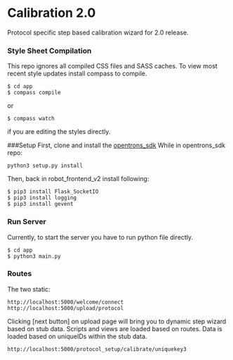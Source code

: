 # Calibration 2.0
Protocol specific step based calibration wizard for 2.0 release. 

### Style Sheet Compilation
This repo ignores all compiled CSS files and SASS caches. To view most recent style updates install compass to compile.

```
$ cd app
$ compass compile
```
or

```
$ compass watch
```
if you are editing the styles directly.

###Setup
First, clone and install the [opentrons_sdk](https://github.com/OpenTrons/opentrons_sdk)
While in opentrons_sdk repo:
```
python3 setup.py install
```
Then, back in robot_frontend_v2 install following:
```
$ pip3 install Flask_SocketIO
$ pip3 install logging
$ pip3 install gevent
```


### Run Server
Currently, to start the server you have to run python file directly. 

```
$ cd app
$ python3 main.py
```

### Routes
The two static:
```
http://localhost:5000/welcome/connect
http://localhost:5000/upload/protocol
```
Clicking [next button] on upload page will bring you to dynamic step wizard based on stub data. Scripts and views are loaded based on routes. Data is loaded based on uniqueIDs within the stub data.
```
http://localhost:5000/protocol_setup/calibrate/uniquekey3
```

